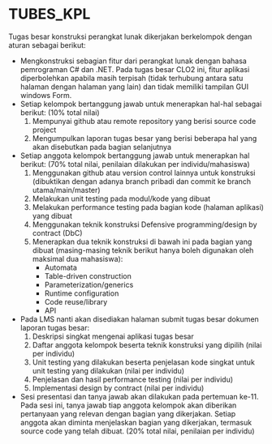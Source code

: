# TUBES_KPL
Tugas besar konstruksi perangkat lunak dikerjakan berkelompok dengan aturan sebagai berikut: 
- Mengkonstruksi sebagian fitur dari perangkat lunak dengan bahasa pemrograman C# dan .NET. Pada tugas besar CLO2 ini, fitur aplikasi diperbolehkan apabila masih terpisah (tidak terhubung antara satu halaman dengan halaman yang lain) dan tidak memiliki tampilan GUI windows Form.
- Setiap kelompok bertanggung jawab untuk menerapkan hal-hal sebagai berikut: (10% total nilai) 
  1. Mempunyai github atau remote repository yang berisi source code project  
  2. Mengumpulkan laporan tugas besar yang berisi beberapa hal yang akan disebutkan pada bagian selanjutnya 
- Setiap anggota kelompok bertanggung jawab untuk menerapkan hal berikut: (70% total nilai, penilaian dilakukan per individu/mahasiswa) 
  1. Menggunakan github atau version control lainnya untuk konstruksi (dibuktikan dengan adanya branch pribadi dan commit ke branch utama/main/master) 
  2. Melakukan unit testing pada modul/kode yang dibuat 
  3. Melakukan performance testing pada bagian kode (halaman aplikasi) yang dibuat 
  4. Menggunakan teknik konstruksi Defensive programming/design by contract (DbC) 
  5. Menerapkan dua teknik konstruksi di bawah ini pada bagian yang dibuat (masing-masing teknik berikut hanya boleh digunakan oleh maksimal dua mahasiswa):
     - Automata
     - Table-driven construction
     - Parameterization/generics
     - Runtime configuration
     - Code reuse/library
     - API 
- Pada LMS nanti akan disediakan halaman submit tugas besar dokumen laporan tugas besar: 
  1. Deskripsi singkat mengenai aplikasi tugas besar 
  2. Daftar anggota kelompok beserta teknik konstruksi yang dipilih (nilai per individu) 
  3. Unit testing yang dilakukan beserta penjelasan kode singkat untuk unit testing yang dilakukan (nilai per individu) 
  4. Penjelasan dan hasil performance testing (nilai per individu) 
  5. Implementasi design by contract (nilai per individu) 
- Sesi presentasi dan tanya jawab akan dilakukan pada pertemuan ke-11. Pada sesi ini, tanya jawab tiap anggota kelompok akan diberikan pertanyaan yang relevan dengan bagian yang dikerjakan. Setiap anggota akan diminta menjelaskan bagian yang dikerjakan, termasuk source code yang telah dibuat. (20% total nilai, penilaian per individu)
